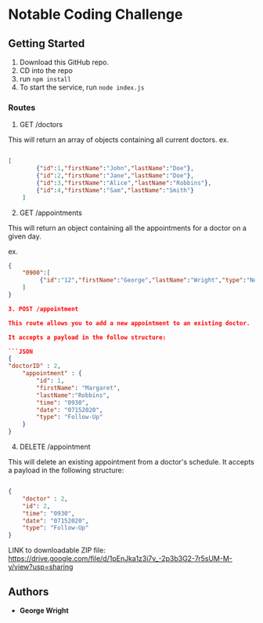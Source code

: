 # Notable Coding Challenge

## Getting Started

1. Download this GitHub repo.
2. CD into the repo
3. run `npm install`
4. To start the service, run `node index.js`

### Routes

1. GET /doctors

This will return an array of objects containing all current doctors.
ex. 
```JSON

[
        {"id":1,"firstName":"John","lastName":"Doe"},
        {"id":2,"firstName":"Jane","lastName":"Doe"},
        {"id":3,"firstName":"Alice","lastName":"Robbins"},
        {"id":4,"firstName":"Sam","lastName":"Smith"}
    ]

```
2. GET /appointments

This will return an object containing all the appointments for a doctor on a given day.

ex.
```JSON
{
    "0900":[
         {"id":"12","firstName":"George","lastName":"Wright","type":"New Patient"}
    ]
}

3. POST /appointment 

This route allows you to add a new appointment to an existing doctor. 

It accepts a payload in the follow structure:

```JSON
{
"doctorID" : 2,
    "appointment" : {
        "id": 1,
        "firstName": "Margaret",
        "lastName":"Robbins",
        "time": "0930",
        "date": "07152020",
        "type": "Follow-Up"
    }
}
```

4. DELETE  /appointment

This will delete an existing appointment from a doctor's schedule. It accepts a payload in the following structure:

```JSON

{
    "doctor" : 2,
    "id": 2,
	"time": "0930",
	"date": "07152020",
	"type": "Follow-Up"
}
```
LINK to downloadable ZIP file: https://drive.google.com/file/d/1pEnJka1z3i7v_-2p3b3G2-7r5sUM-M-y/view?usp=sharing

## Authors

* **George Wright** 